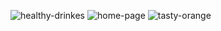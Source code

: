 ![healthy-drinkes](https://user-images.githubusercontent.com/90948975/160718309-40e8f32b-3c73-46e8-86e7-0ad96e9ee8ef.jpg)
![home-page](https://user-images.githubusercontent.com/90948975/160718314-2de3203c-8a60-4222-ada9-c001086d0a12.jpg)
![tasty-orange](https://user-images.githubusercontent.com/90948975/160718319-7e07a3da-a80b-4488-8c63-fbf0698e58e9.jpg)
